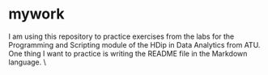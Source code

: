 # mywork  


I am using this repository to practice exercises from the labs for the Programming and Scripting module of the HDip in Data Analytics from ATU. \
One thing I want to practice is writing the README file in the Markdown language. \
